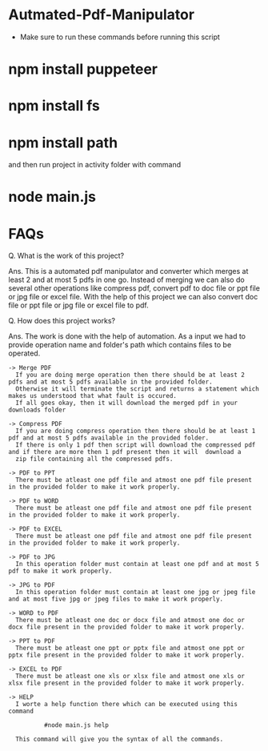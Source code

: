 # Autmated-Pdf-Manipulator

* Make sure to run these commands before running this script
 
 # npm install puppeteer
 # npm install fs
 # npm install path
 
 and then run project in activity folder with command
 
 # node main.js <operation-name> <dir-path>

# FAQs

Q. What is the work of this project?


Ans. This is a automated pdf manipulator and converter which merges at least 2 and at most 5 pdfs in one go.
    Instead of merging we can also do several other operations like compress pdf, convert pdf to doc file or ppt file or jpg file or excel file.
    With the help of this project we can also convert doc file or ppt file or jpg file or excel file to pdf.
    
Q. How does this project works?

Ans. The work is done with the help of automation. As a input we had to provide operation name and folder's path which contains files to be operated.


    -> Merge PDF
      If you are doing merge operation then there should be at least 2 pdfs and at most 5 pdfs available in the provided folder.
      Otherwise it will terminate the script and returns a statement which makes us understood that what fault is occured.
      If all goes okay, then it will download the merged pdf in your downloads folder
      
    -> Compress PDF
      If you are doing compress operation then there should be at least 1 pdf and at most 5 pdfs available in the provided folder.
      If there is only 1 pdf then script will download the compressed pdf and if there are more then 1 pdf present then it will  download a 
      zip file containing all the compressed pdfs.
      
    -> PDF to PPT
      There must be atleast one pdf file and atmost one pdf file present in the provided folder to make it work properly.
      
    -> PDF to WORD
      There must be atleast one pdf file and atmost one pdf file present in the provided folder to make it work properly.
      
    -> PDF to EXCEL
      There must be atleast one pdf file and atmost one pdf file present in the provided folder to make it work properly.
      
    -> PDF to JPG
      In this operation folder must contain at least one pdf and at most 5 pdf to make it work properly.
      
    -> JPG to PDF
      In this operation folder must contain at least one jpg or jpeg file and at most five jpg or jpeg files to make it work properly.
      
    -> WORD to PDF
      There must be atleast one doc or docx file and atmost one doc or docx file present in the provided folder to make it work properly.
      
    -> PPT to PDF
      There must be atleast one ppt or pptx file and atmost one ppt or pptx file present in the provided folder to make it work properly.
      
    -> EXCEL to PDF
      There must be atleast one xls or xlsx file and atmost one xls or xlsx file present in the provided folder to make it work properly.
      
    -> HELP
      I worte a help function there which can be executed using this command
              
              #node main.js help
              
      This command will give you the syntax of all the commands.
